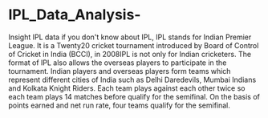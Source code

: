 # IPL_Data_Analysis-
Insight IPL data if you don't know about IPL, IPL stands for Indian Premier League. It is a Twenty20 cricket tournament introduced by Board of Control of Cricket in India (BCCI), in 2008IPL is not only for Indian cricketers. The format of IPL also allows the overseas players to participate in the tournament. Indian players and overseas players form teams which represent different cities of India such as Delhi Daredevils, Mumbai Indians and Kolkata Knight Riders. Each team plays against each other twice so each team plays 14 matches before qualify for the semifinal. On the basis of points earned and net run rate, four teams qualify for the semifinal. 
